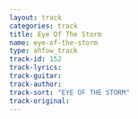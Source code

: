 ```yaml
---
layout: track
categories: track
title: Eye Of The Storm
name: eye-of-the-storm
type: ahfow_track
track-id: 152
track-lyrics: 
track-guitar: 
track-author: 
track-sort: "EYE OF THE STORM"
track-original: 
---
```

